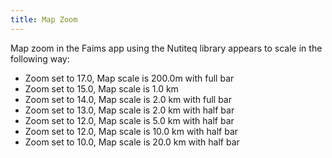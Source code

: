 ```yaml
---
title: Map Zoom
---
```





Map zoom in the Faims app using the Nutiteq library appears to scale in
the following way: 

-   Zoom set to 17.0, Map scale is 200.0m with full bar
-   Zoom set to 15.0, Map scale is 1.0 km
-   Zoom set to 14.0, Map scale is 2.0 km with full bar
-   Zoom set to 13.0, Map scale is 2.0 km with half bar
-   Zoom set to 12.0, Map scale is 5.0 km with half bar
-   Zoom set to 12.0, Map scale is 10.0 km with half bar
-   Zoom set to 10.0, Map scale is 20.0 km with half bar
